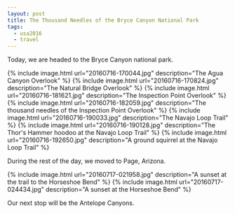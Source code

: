 ```yaml
---
layout: post
title: The Thousand Needles of the Bryce Canyon National Park
tags:
  - usa2016
  - travel
---
```


Today, we are headed to the Bryce Canyon national park.

  {% include image.html url="20160716-170044.jpg" description="The Agua Canyon Overlook" %}
  {% include image.html url="20160716-170824.jpg" description="The Natural Bridge Overlook" %}
  {% include image.html url="20160716-181621.jpg" description="The Inspection Point Overlook" %}
  {% include image.html url="20160716-182059.jpg" description="The thousand needles of the Inspection Point Overlook" %}
  {% include image.html url="20160716-190033.jpg" description="The Navajo Loop Trail" %}
  {% include image.html url="20160716-190128.jpg" description="The Thor's Hammer hoodoo at the Navajo Loop Trail" %}
  {% include image.html url="20160716-192650.jpg" description="A ground squirrel at the Navajo Loop Trail" %}

During the rest of the day, we moved to Page, Arizona.

  {% include image.html url="20160717-021958.jpg" description="A sunset at the trail to the Horseshoe Bend" %}
  {% include image.html url="20160717-024434.jpg" description="A sunset at the Horseshoe Bend" %}

Our next stop will be the Antelope Canyons.
